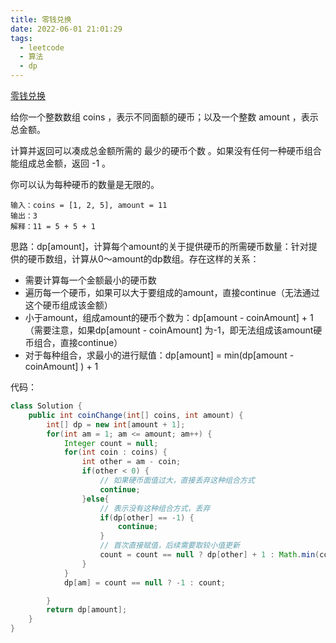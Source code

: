 ```yaml
---
title: 零钱兑换
date: 2022-06-01 21:01:29
tags:
  - leetcode
  - 算法
  - dp
---
```


[零钱兑换](https://leetcode.cn/problems/coin-change/)

给你一个整数数组 coins ，表示不同面额的硬币；以及一个整数 amount ，表示总金额。

计算并返回可以凑成总金额所需的 最少的硬币个数 。如果没有任何一种硬币组合能组成总金额，返回 -1 。

你可以认为每种硬币的数量是无限的。

<!--more-->

```
输入：coins = [1, 2, 5], amount = 11
输出：3 
解释：11 = 5 + 5 + 1
```

思路：dp[amount]，计算每个amount的关于提供硬币的所需硬币数量：针对提供的硬币数组，计算从0～amount的dp数组。存在这样的关系：

- 需要计算每一个金额最小的硬币数
- 遍历每一个硬币，如果可以大于要组成的amount，直接continue（无法通过这个硬币组成该金额）
- 小于amount，组成amount的硬币个数为：dp[amount - coinAmount] + 1（需要注意，如果dp[amount - coinAmount] 为-1，即无法组成该amount硬币组合，直接continue）
- 对于每种组合，求最小的进行赋值：dp[amount] = min(dp[amount - coinAmount] ) + 1



代码：

```java
class Solution {
    public int coinChange(int[] coins, int amount) {
        int[] dp = new int[amount + 1];
        for(int am = 1; am <= amount; am++) {
            Integer count = null;
            for(int coin : coins) {
                int other = am - coin;
                if(other < 0) {
                    // 如果硬币面值过大，直接丢弃这种组合方式
                    continue;
                }else{
                    // 表示没有这种组合方式，丢弃
                    if(dp[other] == -1) {
                        continue;
                    }
                    // 首次直接赋值，后续需要取较小值更新
                    count = count == null ? dp[other] + 1 : Math.min(count,dp[other] + 1);
                }
            }
            dp[am] = count == null ? -1 : count;

        }
        return dp[amount];
    }
}
```

 
